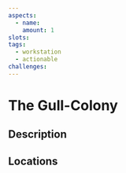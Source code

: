 ```yaml
---
aspects: 
  - name: 
    amount: 1
slots: 
tags:
  - workstation
  - actionable
challenges: 
---
```


# The Gull-Colony

## Description

## Locations